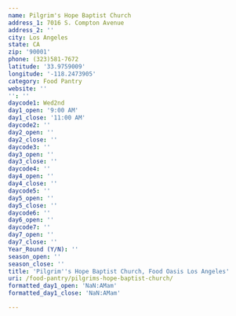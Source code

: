 ```yaml
---
name: Pilgrim's Hope Baptist Church
address_1: 7016 S. Compton Avenue
address_2: ''
city: Los Angeles
state: CA
zip: '90001'
phone: (323)581-7672
latitude: '33.9759009'
longitude: '-118.2473905'
category: Food Pantry
website: ''
'': ''
daycode1: Wed2nd
day1_open: '9:00 AM'
day1_close: '11:00 AM'
daycode2: ''
day2_open: ''
day2_close: ''
daycode3: ''
day3_open: ''
day3_close: ''
daycode4: ''
day4_open: ''
day4_close: ''
daycode5: ''
day5_open: ''
day5_close: ''
daycode6: ''
day6_open: ''
daycode7: ''
day7_open: ''
day7_close: ''
Year_Round (Y/N): ''
season_open: ''
season_close: ''
title: 'Pilgrim''s Hope Baptist Church, Food Oasis Los Angeles'
uri: /food-pantry/pilgrims-hope-baptist-church/
formatted_day1_open: 'NaN:AMam'
formatted_day1_close: 'NaN:AMam'

---
```

